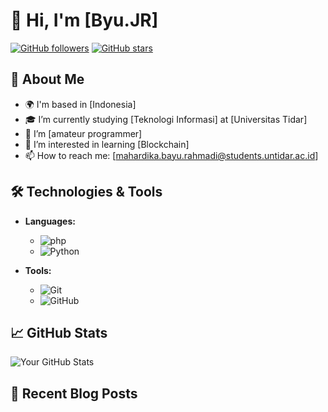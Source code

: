 # 👋 Hi, I'm [Byu.JR]

[![GitHub followers](https://img.shields.io/github/followers/yourusername?style=social)](https://github.com/byuJR)
[![GitHub stars](https://img.shields.io/github/stars/byuJR?style=social)](https://github.com/byuJR?tab=stars)

## 🌱 About Me
- 🌍 I'm based in [Indonesia]
- 🎓 I’m currently studying [Teknologi Informasi] at [Universitas Tidar]
- 💼 I’m [amateur programmer]
- 🌱 I’m interested in learning [Blockchain]
- 📫 How to reach me: [mahardika.bayu.rahmadi@students.untidar.ac.id]

## 🛠️ Technologies & Tools
- **Languages:** 
  - ![php](https://img.shields.io/badge/JavaScript-F7DF1E?style=flat-square&logo=javascript&logoColor=black)
  - ![Python](https://img.shields.io/badge/Python-3776AB?style=flat-square&logo=python&logoColor=white)

- **Tools:** 
  - ![Git](https://img.shields.io/badge/Git-F05032?style=flat-square&logo=git&logoColor=white)
  - ![GitHub](https://img.shields.io/badge/GitHub-181717?style=flat-square&logo=github&logoColor=white)

## 📈 GitHub Stats
![Your GitHub Stats](https://github-readme-stats.vercel.app/api?username=byuJR&show_icons=true&theme=radical)

## 📝 Recent Blog Posts
<!-- BLOG-POST-LIST:START -->
<!-- BLOG-POST-LIST:END -->
